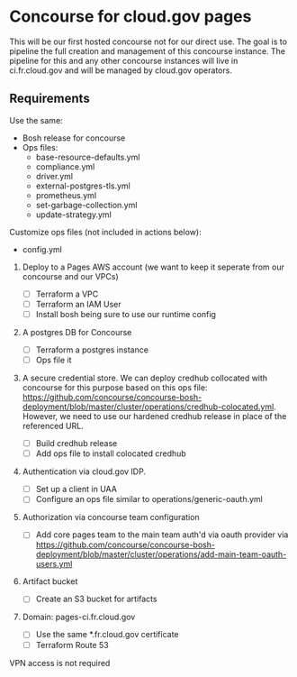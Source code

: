 # Concourse for cloud.gov pages

This will be our first hosted concourse not for our direct use. The goal is to pipeline the full creation and management of this concourse instance. The pipeline for this and any other concourse instances will live in ci.fr.cloud.gov and will be managed by cloud.gov operators.

## Requirements

Use the same:
- Bosh release for concourse
- Ops files:
  - base-resource-defaults.yml
  - compliance.yml
  - driver.yml
  - external-postgres-tls.yml
  - prometheus.yml
  - set-garbage-collection.yml
  - update-strategy.yml

Customize ops files (not included in actions below):
  - config.yml

1. Deploy to a Pages AWS account (we want to keep it seperate from our concourse and our VPCs)

    - [ ] Terraform a VPC
    - [ ] Terraform an IAM User
    - [ ] Install bosh being sure to use our runtime config

2. A postgres DB for Concourse

    - [ ] Terraform a postgres instance
    - [ ] Ops file it

3. A secure credential store. We can deploy credhub collocated with concourse for this purpose based on this ops file: https://github.com/concourse/concourse-bosh-deployment/blob/master/cluster/operations/credhub-colocated.yml.  However, we need to use our hardened credhub release in place of the referenced URL.

    - [ ] Build credhub release
    - [ ] Add ops file to install colocated credhub

4. Authentication via cloud.gov IDP. 
  
    - [ ] Set up a client in UAA
    - [ ] Configure an ops file similar to operations/generic-oauth.yml

5. Authorization via concourse team configuration

    - [ ] Add core pages team to the main team auth'd via oauth provider via https://github.com/concourse/concourse-bosh-deployment/blob/master/cluster/operations/add-main-team-oauth-users.yml 

6. Artifact bucket

    - [ ] Create an S3 bucket for artifacts

7. Domain: pages-ci.fr.cloud.gov

    - [ ] Use the same *.fr.cloud.gov certificate
    - [ ] Terraform Route 53

VPN access is not required

